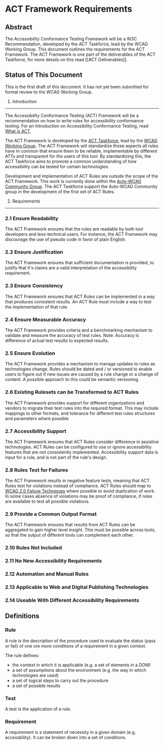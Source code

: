 ACT Framework Requirements
==========================

Abstract
--------

The Accessibility Conformance Testing Framework will be a W3C Recommendation, developed by the ACT Taskforce, lead by the WCAG Working Group. This document outlines the requirements for the ACT Framework. The ACT Framework is one part of the deliverables of the ACT Taskforce, for more details on this read [[ACT Deliverables]].

Status of This Document
-----------------------

This is the first draft of this document. It has not yet been submitted for formal review to the WCAG Working Group.

1. Introduction
---------------

The Accessibility Conformance Testing (ACT) Framework will be a recommendation on how to write rules for accessibility conformance testing. For an introduction on Accessibility Conformance Testing, read [What is ACT](https://www.w3.org/WAI/GL/task-forces/conformance-testing/wiki/ACT_Overview_-_What_is_ACT).

The ACT Framework is developed by the [ACT Taskforce](https://www.w3.org/WAI/GL/task-forces/conformance-testing/), lead by the [WCAG Working Group](https://www.w3.org/WAI/GL/). The ACT Framework will standardize those aspects all rules have in common that ensure them to be reliable, implementable by different ATTs and transparent for the users of this tool. By standardizing this, the ACT Taskforce aims to promote a common understanding of how accessibility can be tested for certain technologies.

Development and implementation of ACT Rules are outside the scope of the ACT Framework. This work is currently done within the [Auto-WCAG Community Group](https://www.w3.org/community/auto-wcag/). The ACT Taskforce support the Auto-WCAG Community group in the development of the first set of ACT Rules.

2. Requirements
---------------

### 2.1 Ensure Readability

The ACT Framework ensures that the rules are readable by both tool developers and less-technical users. For instance, the ACT Framework may discourage the use of pseudo code in favor of plain English.

### 2.2 Ensure Justification

The ACT Framework ensures that sufficient documentation is provided, to justify that it's claims are a valid interpretation of the accessibility requirement.

### 2.3 Ensure Consistency

The ACT Framework ensures that ACT Rules can be implemented in a way that produces consistent results. An ACT Rule must include a way to test the implementation of that rule.

### 2.4 Ensure Measurable Accuracy

The ACT Framework provides criteria and a benchmarking mechanism to validate and measure the accuracy of test rules. Note: Accuracy is difference of actual test results to expected results.

### 2.5 Ensure Evolution

The ACT Framework provides a mechanism to manage updates to rules as technologies change. Rules should be dated and / or versioned to enable users to figure out if new issues are caused by a rule change or a change of content. A possible approach to this could be semantic versioning.

### 2.6 Existing Rulesets can be Transformed to ACT Rules

The ACT Framework provides support for different organizations and vendors to migrate their test rules into the required format. This may include mappings to other formats, and tolerance for different test rules structures and parameters where possible

### 2.7 Accessibility Support

The ACT Framework ensures that ACT Rules consider difference in assistive technologies. ACT Rules can be configured to use or ignore accessibility features that are not consistently implemented. Accessibility support data is input for a rule, and is not part of the rule's design.

### 2.8 Rules Test for Failures

The ACT Framework results in negative feature tests, meaning that ACT Rules test for violations instead of compliance. ACT Rules should map to [WCAG 2.0 Failure Techniques](https://www.w3.org/TR/WCAG20-TECHS/failures.html) where possible to avoid duplication of work. In some cases absence of violations may be proof of compliance, if rules are available to test all possible violations.

### 2.9 Provide a Common Output Format

The ACT Framework ensures that results from ACT Rules can be aggregated to gain higher level insight. This must be possible across tools, so that the output of different tools can complement each other.

### 2.10 Rules Not Included


### 2.11 No New Accessibility Requirements


### 2.12 Automation and Manual Rules


### 2.13 Applicable to Web and Digital Publishing Technologies


### 2.14 Useable With Different Accessibility Requirements


Definitions
-----------

### Rule

A rule is the description of the procedure used to evaluate the status (pass or fail) of one ore more conditions of a requirement in a given context.

The rule defines:

* the context in which it is applicable (e.g. a set of elements in a DOM)
* a set of assumptions about the environment (e.g. the way in which technologies are used)
* a set of logical steps to carry out the procedure
* a set of possible results

### Test

A test is the application of a rule.

### Requirement

A requirement is a statement of necessity in a given domain (e.g. accessbility). It can be broken down into a set of conditions.
